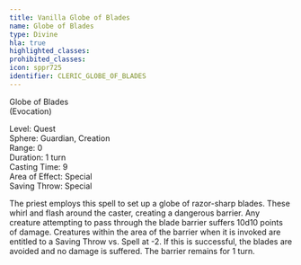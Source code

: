 ```yaml
---
title: Vanilla Globe of Blades
name: Globe of Blades
type: Divine
hla: true
highlighted_classes: 
prohibited_classes: 
icon: sppr725
identifier: CLERIC_GLOBE_OF_BLADES
---
```

Globe of Blades  
(Evocation)  
  
Level: Quest  
Sphere: Guardian, Creation   
Range: 0  
Duration: 1 turn  
Casting Time: 9  
Area of Effect: Special  
Saving Throw: Special  
  
The priest employs this spell to set up a globe of razor-sharp blades. These whirl and flash around the caster, creating a dangerous barrier. Any creature attempting to pass through the blade barrier suffers 10d10 points of damage. Creatures within the area of the barrier when it is invoked are entitled to a Saving Throw vs. Spell at -2. If this is successful, the blades are avoided and no damage is suffered. The barrier remains for 1 turn.  
